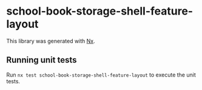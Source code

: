 # school-book-storage-shell-feature-layout

This library was generated with [Nx](https://nx.dev).

## Running unit tests

Run `nx test school-book-storage-shell-feature-layout` to execute the unit tests.
